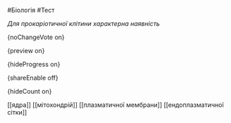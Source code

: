 #Біологія #Тест

*Для прокаріотичної клітини характерна наявність*

{noChangeVote on}

{preview on}

{hideProgress on}

{shareEnable off}

{hideCount on}

[[ядра]]
[[мітохондрій]]
[[плазматичної мембрани]]
[[ендоплазматичної сітки]]
